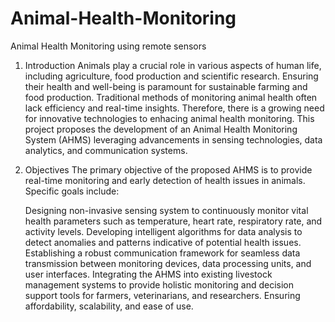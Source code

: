 # Animal-Health-Monitoring
Animal Health Monitoring using remote sensors


1. Introduction
Animals play a crucial role in various aspects of human life, including agriculture, food production and scientific research. Ensuring their health and well-being is paramount for sustainable farming and food production. Traditional methods of monitoring animal health often lack efficiency and real-time insights. Therefore, there is a growing need for innovative technologies to enhacing animal health monitoring. This project proposes the development of an Animal Health Monitoring System (AHMS) leveraging advancements in sensing technologies, data analytics, and communication systems.

2. Objectives
The primary objective of the proposed AHMS is to provide real-time monitoring and early detection of health issues in animals. Specific goals include:

    Designing non-invasive sensing system to continuously monitor vital health parameters such as temperature, heart rate, respiratory rate, and activity levels.
    Developing intelligent algorithms for data analysis to detect anomalies and patterns indicative of potential health issues.
    Establishing a robust communication framework for seamless data transmission between monitoring devices, data processing units, and user interfaces.
    Integrating the AHMS into existing livestock management systems to provide holistic monitoring and decision support tools for farmers, veterinarians, and researchers.
    Ensuring affordability, scalability, and ease of use.
